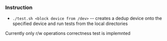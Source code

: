 ### Instruction
* `./test.sh <block device from /dev>` -- creates a dedup device onto the specified device and run tests from the local directories 

Currently only r/w operations correctness test is implemnted 